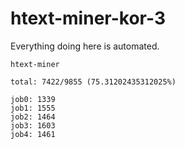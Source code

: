# htext-miner-kor-3

Everything doing here is automated.

```
htext-miner

total: 7422/9855 (75.31202435312025%)

job0: 1339
job1: 1555
job2: 1464
job3: 1603
job4: 1461
```
